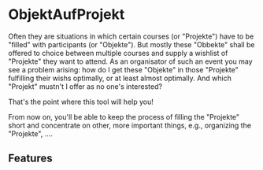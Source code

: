 ObjektAufProjekt
================
Often they are situations in which certain courses (or "Projekte") have to be "filled" with participants (or "Objekte"). 
But mostly these "Obbekte" shall be offered to choice between multiple courses and supply a wishlist of "Projekte" they want to attend. As an organisator of such an event you may see a problem arising: how do I get these "Objekte" in those "Projekte" fulfilling their wishs optimally, or at least almost optimally. And which "Projekt" mustn't I offer as no one's interested?

That's the point where this tool will help you!

From now on, you'll be able to keep the process of filling the "Projekte" short and concentrate on other, more important things, e.g., organizing the "Projekte", ....

Features
--------

